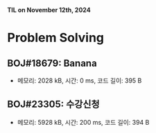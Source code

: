 **TIL on November 12th, 2024**

# Problem Solving
## BOJ#18679: Banana
* 메모리: 2028 kB, 시간: 0 ms, 코드 길이: 395 B 

## BOJ#23305: 수강신청
* 메모리: 5928 kB, 시간: 200 ms, 코드 길이: 394 B 
